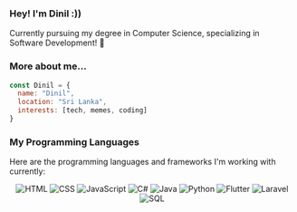 ### Hey! I'm Dinil :))
Currently pursuing my degree in Computer Science, specializing in Software Development! 🤠

### More about me...
```javascript
const Dinil = {
  name: "Dinil",
  location: "Sri Lanka",
  interests: [tech, memes, coding]
}
```
### My Programming Languages

Here are the programming languages and frameworks I'm working with currently:

<p align="center">
  <img src="https://img.shields.io/badge/HTML-5E5E5E?style=for-the-badge&logo=html5" alt="HTML">
  <img src="https://img.shields.io/badge/CSS-5E5E5E?style=for-the-badge&logo=css3" alt="CSS">
  <img src="https://img.shields.io/badge/JavaScript-5E5E5E?style=for-the-badge&logo=javascript" alt="JavaScript">
  <img src="https://img.shields.io/badge/C%23-5E5E5E?style=for-the-badge&logo=c-sharp" alt="C#">
  <img src="https://img.shields.io/badge/Java-5E5E5E?style=for-the-badge&logo=java" alt="Java">
  <img src="https://img.shields.io/badge/Python-5E5E5E?style=for-the-badge&logo=python" alt="Python">
  <img src="https://img.shields.io/badge/Flutter-5E5E5E?style=for-the-badge&logo=flutter" alt="Flutter">
  <img src="https://img.shields.io/badge/Laravel-5E5E5E?style=for-the-badge&logo=laravel" alt="Laravel">
  <img src="https://img.shields.io/badge/SQL-5E5E5E?style=for-the-badge&logo=sql" alt="SQL">
</p>


<!--
**dinilgamage/dinilgamage** is a ✨ _special_ ✨ repository because its `README.md` (this file) appears on your GitHub profile.

Here are some ideas to get you started:

- 🔭 I’m currently working on ...
- 🌱 I’m currently learning ...
- 👯 I’m looking to collaborate on ...
- 🤔 I’m looking for help with ...
- 💬 Ask me about ...
- 📫 How to reach me: ...
- 😄 Pronouns: ...
- ⚡ Fun fact: ...
-->
